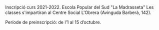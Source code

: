 
Inscripció curs 2021-2022. Escola Popular del Sud "La Madrasseta"
Les classes s'impartiran al Centre Social L'Obrera (Avinguda Barberà, 142).

Període de preinscripció: de l’1 al 15 d’octubre. 


<!-- <iframe src="https://docs.google.com/forms/d/e/1FAIpQLSdZuNBZrUJUYz7TNiXFJI7JezkuxncbCZVic_wh9jocHkms6Q/viewform?embedded=true" width="100%" height="4000" frameborder="0" marginheight="0" marginwidth="0">S&#39;està carregant…</iframe> --> 

